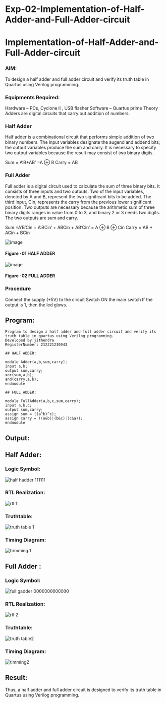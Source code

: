 # Exp-02-Implementation-of-Half-Adder-and-Full-Adder-circuit

# Implementation-of-Half-Adder-and-Full-Adder-circuit
### AIM:
To design a half adder and full adder circuit and verify its truth table in Quartus using Verilog programming.

### Equipments Required:
Hardware – PCs, Cyclone II , USB flasher
Software – Quartus prime
Theory
Adders are digital circuits that carry out addition of numbers.

### Half Adder
Half adder is a combinational circuit that performs simple addition of two binary numbers. The input variables designate the augend and addend bits; the output variables produce the sum and carry. It is necessary to specify two output variables because the result may consist of two binary digits.

Sum = A’B+AB’ =A ⊕ B Carry = AB

### Full Adder
Full adder is a digital circuit used to calculate the sum of three binary bits. It consists of three inputs and two outputs. Two of the input variables, denoted by A and B, represent the two significant bits to be added. The third input, Cin, represents the carry from the previous lower significant position. Two outputs are necessary because the arithmetic sum of three binary digits ranges in value from 0 to 3, and binary 2 or 3 needs two digits. The two outputs are sum and carry.

Sum =A’B’Cin + A’BCin’ + ABCin + AB’Cin’ = A ⊕ B ⊕ Cin Carry = AB + ACin + BCin

 ![image](https://user-images.githubusercontent.com/36288975/163552156-a13e5a56-c638-4110-97d9-8896907c8d25.png)

#### Figure -01 HALF ADDER 


![image](https://user-images.githubusercontent.com/36288975/163552057-b3547877-6d07-45b4-b7e0-bcfebfad9e1d.png)

#### Figure -02 FULL ADDER 

### Procedure

Connect the supply (+5V) to the circuit
Switch ON the main switch
If the output is 1, then the led glows.

## Program:
~~~
Program to design a half adder and full adder circuit and verify its truth table in quartus using Verilog programming.
Developed by:jithendra
RegisterNumber: 212221230043

## HALF ADDER:

module Adder(a,b,sum,carry);
input a,b;
output sum,carry;
xor(sum,a,b);
and(carry,a,b);
endmodule 

## FULL ADDER:

module FullAdder(a,b,c,sum,carry);
input a,b,c;
output sum,carry;
assign sum = ((a^b)^c);
assign carry = ((a&b)|(b&c)|(c&a));
endmodule
~~~


## Output:

## Half Adder:

### Logic Symbol:
![half hadder 111111](https://user-images.githubusercontent.com/93427201/164744189-024e1d34-e990-4df4-a328-b5cce7bf99bd.png)
### RTL Realization:
![rtl 1](https://user-images.githubusercontent.com/93427201/164735289-3db068ad-4c62-4d8c-a36e-679dd0df467a.png)

### Truthtable:
![truth table 1](https://user-images.githubusercontent.com/93427201/164735520-810f282a-4709-451b-82de-52f2bf67ddce.png)

### Timing Diagram:
![trimming 1](https://user-images.githubusercontent.com/93427201/164735699-61eb511e-6573-45a2-9296-43540bf3a405.png)

## Full Adder :

### Logic Symbol:
![full gadder 0000000000000](https://user-images.githubusercontent.com/93427201/164745893-01b58ad0-8fdc-4793-a21b-05549c775b72.png)
### RTL Realization:
![rtl 2](https://user-images.githubusercontent.com/93427201/164736025-b0d309d4-55f1-4413-84f2-7d3329db5b04.png)

### Truthtable:
![truth table2](https://user-images.githubusercontent.com/93427201/164736152-8ab77950-c466-4859-b58a-89a403b93a23.png)

### Timing Diagram:
![timming2](https://user-images.githubusercontent.com/93427201/164736242-47f70a70-d888-49ec-895a-a63407fc6b17.png)

## Result:
Thus, a half adder and full adder circuit is designed to verify its truth table in Quartus using Verilog programming.


